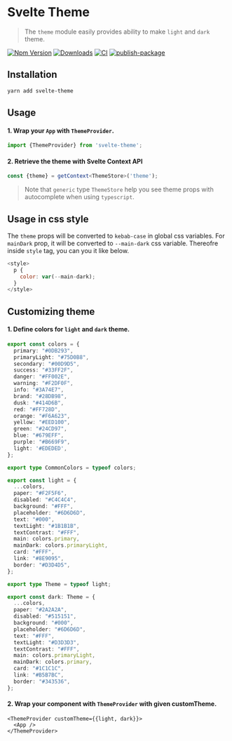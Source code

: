 # Svelte Theme

> The `theme` module easily provides ability to make `light` and `dark` theme.

[![Npm Version](http://img.shields.io/npm/v/svelte-theme.svg?style=flat-square)](https://npmjs.org/package/svelte-theme)
[![Downloads](http://img.shields.io/npm/dm/svelte-theme.svg?style=flat-square)](https://npmjs.org/package/svelte-theme)
[![CI](https://github.com/wecount-dev/svelte-theme/actions/workflows/ci.yml/badge.svg)](https://github.com/wecount-dev/svelte-theme/actions/workflows/ci.yml)
[![publish-package](https://github.com/wecount-dev/svelte-theme/actions/workflows/release.yml/badge.svg)](https://github.com/wecount-dev/svelte-theme/actions/workflows/release.yml)

## Installation

```sh
yarn add svelte-theme
```

## Usage

#### 1. Wrap your `App` with `ThemeProvider`.

```ts
import {ThemeProvider} from 'svelte-theme';
```

#### 2. Retrieve the theme with Svelte Context API

```ts
const {theme} = getContext<ThemeStore>('theme');
```

> Note that `generic` type `ThemeStore` help you see theme props with autocomplete when using `typescript`.

## Usage in css style

The `theme` props will be converted to `kebab-case` in global css variables. For `mainDark` prop, it will be converted to `--main-dark` css variable. Thereofre inside `style` tag, you can you it like below.

```js
<style>
  p {
    color: var(--main-dark);
  }
</style>
```

## Customizing theme

#### 1. Define colors for `light` and `dark` theme.

```ts
export const colors = {
  primary: "#0DB293",
  primaryLight: "#75D0B8",
  secondary: "#00D9D5",
  success: "#33FF2F",
  danger: "#FF002E",
  warning: "#F2DF0F",
  info: "#3A74E7",
  brand: "#28DB98",
  dusk: "#414D6B",
  red: "#FF728D",
  orange: "#F6A623",
  yellow: "#EED100",
  green: "#24CD97",
  blue: "#679EFF",
  purple: "#B669F9",
  light: '#EDEDED',
};

export type CommonColors = typeof colors;

export const light = {
  ...colors,
  paper: "#F2F5F6",
  disabled: "#C4C4C4",
  background: "#FFF",
  placeholder: "#6D6D6D",
  text: "#000",
  textLight: "#1B1B1B",
  textContrast: "#FFF",
  main: colors.primary,
  mainDark: colors.primaryLight,
  card: "#FFF",
  link: "#8E9095",
  border: "#D3D4D5",
};

export type Theme = typeof light;

export const dark: Theme = {
  ...colors,
  paper: "#2A2A2A",
  disabled: "#515151",
  background: "#000",
  placeholder: "#6D6D6D",
  text: "#FFF",
  textLight: "#D3D3D3",
  textContrast: "#FFF",
  main: colors.primaryLight,
  mainDark: colors.primary,
  card: "#1C1C1C",
  link: "#B5B7BC",
  border: "#343536",
};
```

#### 2. Wrap your component with `ThemeProvider` with given customTheme.

```tsx
<ThemeProvider customTheme={{light, dark}}>
  <App />
</ThemeProvider>
```
